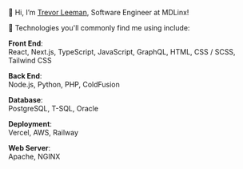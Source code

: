 👋 Hi, I’m [Trevor Leeman](https://www.trevorleeman.com), Software Engineer at MDLinx!

🧰 Technologies you'll commonly find me using include:

**Front End**:\
React, Next.js, TypeScript, JavaScript, GraphQL, HTML, CSS / SCSS, Tailwind CSS

**Back End**:\
Node.js, Python, PHP, ColdFusion

**Database**:\
PostgreSQL, T-SQL, Oracle

**Deployment**:\
Vercel, AWS, Railway

**Web Server**:\
Apache, NGINX

